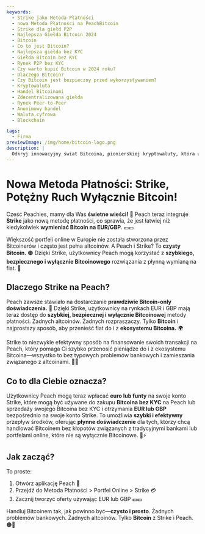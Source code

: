 ```yaml
---
keywords:
  - Strike jako Metoda Płatności
  - nowa Metoda Płatności na PeachBitcoin
  - Strike dla giełd P2P
  - Najlepsza Giełda Bitcoin 2024
  - Bitcoin
  - Co to jest Bitcoin?
  - Najlepsza giełda bez KYC
  - Giełda Bitcoin bez KYC
  - Rynek P2P bez KYC
  - Czy warto kupić Bitcoin w 2024 roku?
  - Dlaczego Bitcoin?
  - Czy Bitcoin jest bezpieczny przed wykorzystywaniem?
  - Kryptowaluta
  - Handel Bitcoinami
  - Zdecentralizowana giełda
  - Rynek Peer-to-Peer
  - Anonimowy handel
  - Waluta cyfrowa
  - Blockchain

tags:
  - Firma
previewImage: /img/home/bitcoin-logo.png
description: |
  Odkryj innowacyjny świat Bitcoina, pionierskiej kryptowaluty, która umożliwia bezpieczne, zdecentralizowane transakcje w globalnej sieci. Dowiedz się więcej o najlepszych giełdach Bitcoin bez KYC, rynkach handlu peer-to-peer oraz korzyściach płynących z anonimowych transakcji Bitcoin. Odkryj, dlaczego Bitcoin pozostaje cenną inwestycją w 2024 roku i jak zapewnia bezpieczeństwo przed wykorzystywaniem.
---
```


# Nowa Metoda Płatności: Strike, Potężny Ruch Wyłącznie Bitcoin!

Cześć Peachies, mamy dla Was **świetne wieści!** 🍑 Peach teraz integruje **Strike** jako nową metodę płatności, co sprawia, że jest łatwiej niż kiedykolwiek **wymieniać Bitcoin na EUR/GBP**. 💶💷

Większość portfeli online w Europie nie została stworzona przez Bitcoinerów i często jest pełna altcoinów. A Peach i Strike? To **czysty Bitcoin.** 🟠 Dzięki Strike, użytkownicy Peach mogą korzystać z **szybkiego, bezpiecznego i wyłącznie Bitcoinowego** rozwiązania z płynną wymianą na fiat. 💸

## Dlaczego Strike na Peach?

Peach zawsze stawiało na dostarczanie **prawdziwie Bitcoin-only doświadczenia.** 🧡 Dzięki Strike, użytkownicy na rynkach EUR i GBP mają teraz dostęp do **szybkiej, bezpiecznej i wyłącznie Bitcoinowej** metody płatności. Żadnych altcoinów. Żadnych rozpraszaczy. Tylko **Bitcoin** i najprostszy sposób, aby przenieść fiat do i z **ekosystemu Bitcoina.** 🌍

Strike to niezwykle efektywny sposób na finansowanie swoich transakcji na Peach, który pomaga Ci szybko przenosić pieniądze do i z ekosystemu Bitcoina—wszystko to bez typowych problemów bankowych i zamieszania związanego z altcoinami. 🏦🚫

## Co to dla Ciebie oznacza?

Użytkownicy Peach mogą teraz wpłacać **euro lub funty** na swoje konto Strike, które mogą być używane do zakupu **Bitcoina bez KYC** na Peach lub sprzedaży swojego Bitcoina bez KYC i otrzymania **EUR lub GBP** bezpośrednio na swoje konto Strike. To umożliwia **szybki i efektywny** przepływ środków, oferując **płynne doświadczenie** dla tych, którzy chcą handlować Bitcoinem bez kłopotów związanych z tradycyjnymi bankami lub portfelami online, które nie są wyłącznie Bitcoinowe. 💱⚡

## Jak zacząć?

To proste:

1) Otwórz aplikację Peach 📱
2) Przejdź do Metoda Płatności > Portfel Online > Strike 💳
3) Zacznij tworzyć oferty używając EUR lub GBP 💶💷

Handluj Bitcoinem tak, jak powinno być—**czysto i prosto**. Żadnych problemów bankowych. Żadnych altcoinów. Tylko **Bitcoin** z Strike i Peach. 🟠🚀
